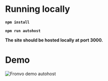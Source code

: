 # Running locally

**`npm install`**

**`npm run autohost`**

**The site should be hosted locally at port 3000.**

# Demo

<img src='https://raw.githubusercontent.com/Fronvo/site/master/.github/assets/demo-run-autohost.svg' alt='Fronvo demo autohost'>
